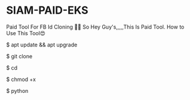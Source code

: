 # SIAM-PAID-EKS
Paid Tool For FB Id Cloning 👿👿
So Hey Guy's,,,,,This Is Paid Tool. 
How to Use This Tool😍

$ apt update && apt upgrade 

$ git clone 

$ cd 

$ chmod +x

$ python 
